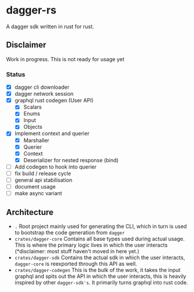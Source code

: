 # dagger-rs

A dagger sdk written in rust for rust.

## Disclaimer

Work in progress. This is not ready for usage yet

### Status

- [x] dagger cli downloader
- [x] dagger network session
- [x] graphql rust codegen (User API)
  - [x] Scalars
  - [x] Enums
  - [x] Input
  - [x] Objects
- [x] Implement context and querier
  - [x] Marshaller
  - [x] Querier
  - [x] Context
  - [x] Deserializer for nested response (bind)
- [ ] Add codegen to hook into querier
- [ ] fix build / release cycle
- [ ] general api stabilisation
- [ ] document usage
- [ ] make async variant

## Architecture

- `.` Root project mainly used for generating the CLI, which in turn is used to
  bootstrap the code generation from `dagger`
- `crates/dagger-core` Contains all base types used during actual usage. This is
  where the primary logic lives in which the user interacts (\*disclaimer: most
  stuff haven't moved in here yet.)
- `crates/dagger-sdk` Contains the actual sdk in which the user interacts,
  `dagger-core` is reexported through this API as well.
- `crates/dagger-codegen` This is the bulk of the work, it takes the input
  graphql and spits out the API in which the user interacts, this is heavily
  inspired by other `dagger-sdk's`. It primarily turns graphql into rust code.
